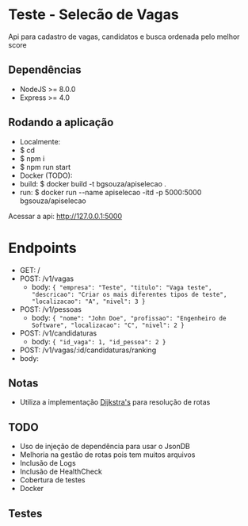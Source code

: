 # Teste - Selecão de Vagas
Api para cadastro de vagas, candidatos e busca ordenada pelo melhor score

## Dependências
 - NodeJS >= 8.0.0 
 - Express >= 4.0

## Rodando a aplicação
 - Localmente:
  - $ cd <raiz>
  - $ npm i
  - $ npm run start
 - Docker (TODO):
  - build: $ docker build -t bgsouza/apiselecao .
  - run: $ docker run --name apiselecao -itd -p 5000:5000 bgsouza/apiselecao

Acessar a api: http://127.0.0.1:5000

# Endpoints
 - GET: /
 - POST: /v1/vagas
   - body: 
      ``
      {
        "empresa": "Teste",
        "titulo": "Vaga teste",
        "descricao": "Criar os mais diferentes tipos de teste",
        "localizacao": "A",
        "nivel": 3
      }
    ``
 - POST: /v1/pessoas
   - body:
      ``
      {
        "nome": "John Doe",
        "profissao": "Engenheiro de Software",
        "localizacao": "C",
        "nivel": 2
      }
      `` 
 - POST: /v1/candidaturas
   - body:
      ``
      {
        "id_vaga": 1,
        "id_pessoa": 2
      }
      ``
  - POST: /v1/vagas/:id/candidaturas/ranking
   - body: 

## Notas
 - Utiliza a implementação [Dijkstra's](https://github.com/andrewhayward/dijkstra/blob/master/graph.js) para resolução de rotas

## TODO
 - Uso de injeção de dependência para usar o JsonDB
 - Melhoria na gestão de rotas pois tem muitos arquivos
 - Inclusão de Logs
 - Inclusão de HealthCheck
 - Cobertura de testes
 - Docker

## Testes
